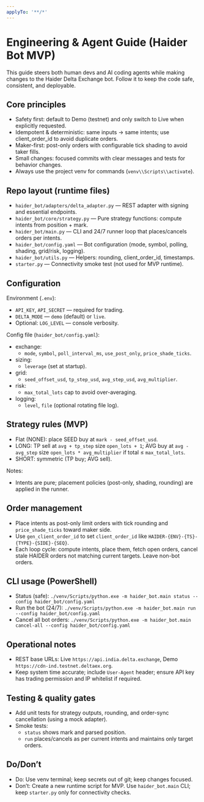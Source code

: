 ```yaml
---
applyTo: '**/*'
---
```

# Engineering & Agent Guide (Haider Bot MVP)

This guide steers both human devs and AI coding agents while making changes to the Haider Delta Exchange bot. Follow it to keep the code safe, consistent, and deployable.

## Core principles

- Safety first: default to Demo (testnet) and only switch to Live when explicitly requested.
- Idempotent & deterministic: same inputs → same intents; use client_order_id to avoid duplicate orders.
- Maker-first: post-only orders with configurable tick shading to avoid taker fills.
- Small changes: focused commits with clear messages and tests for behavior changes.
- Always use the project venv for commands (`venv\\Scripts\\activate`).

## Repo layout (runtime files)

- `haider_bot/adapters/delta_adapter.py` — REST adapter with signing and essential endpoints.
- `haider_bot/core/strategy.py` — Pure strategy functions: compute intents from position + mark.
- `haider_bot/main.py` — CLI and 24/7 runner loop that places/cancels orders per intents.
- `haider_bot/config.yaml` — Bot configuration (mode, symbol, polling, shading, grid/risk, logging).
- `haider_bot/utils.py` — Helpers: rounding, client_order_id, timestamps.
- `starter.py` — Connectivity smoke test (not used for MVP runtime).

## Configuration

Environment (`.env`):
- `API_KEY`, `API_SECRET` — required for trading.
- `DELTA_MODE` — `demo` (default) or `live`.
- Optional: `LOG_LEVEL` — console verbosity.

Config file (`haider_bot/config.yaml`):
- exchange:
	- `mode`, `symbol`, `poll_interval_ms`, `use_post_only`, `price_shade_ticks`.
- sizing:
	- `leverage` (set at startup).
- grid:
	- `seed_offset_usd`, `tp_step_usd`, `avg_step_usd`, `avg_multiplier`.
- risk:
	- `max_total_lots` cap to avoid over-averaging.
- logging:
	- `level`, `file` (optional rotating file log).

## Strategy rules (MVP)

- Flat (NONE): place SEED buy at `mark - seed_offset_usd`.
- LONG: TP sell at `avg + tp_step` size `open_lots + 1`; AVG buy at `avg - avg_step` size `open_lots * avg_multiplier` if total ≤ `max_total_lots`.
- SHORT: symmetric (TP buy; AVG sell).

Notes:
- Intents are pure; placement policies (post-only, shading, rounding) are applied in the runner.

## Order management

- Place intents as post-only limit orders with tick rounding and `price_shade_ticks` toward maker side.
- Use `gen_client_order_id` to set `client_order_id` like `HAIDER-{ENV}-{TS}-{TYPE}-{SIDE}-{SEQ}`.
- Each loop cycle: compute intents, place them, fetch open orders, cancel stale HAIDER orders not matching current targets. Leave non-bot orders.

## CLI usage (PowerShell)

- Status (safe):
	`./venv/Scripts/python.exe -m haider_bot.main status --config haider_bot/config.yaml`
- Run the bot (24/7):
	`./venv/Scripts/python.exe -m haider_bot.main run --config haider_bot/config.yaml`
- Cancel all bot orders:
	`./venv/Scripts/python.exe -m haider_bot.main cancel-all --config haider_bot/config.yaml`

## Operational notes

- REST base URLs: Live `https://api.india.delta.exchange`, Demo `https://cdn-ind.testnet.deltaex.org`.
- Keep system time accurate; include `User-Agent` header; ensure API key has trading permission and IP whitelist if required.

## Testing & quality gates

- Add unit tests for strategy outputs, rounding, and order-sync cancellation (using a mock adapter).
- Smoke tests:
	- `status` shows mark and parsed position.
	- `run` places/cancels as per current intents and maintains only target orders.

## Do/Don’t

- Do: Use venv terminal; keep secrets out of git; keep changes focused.
- Don’t: Create a new runtime script for MVP. Use `haider_bot.main` CLI; keep `starter.py` only for connectivity checks.


